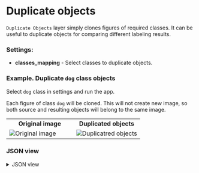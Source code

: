 # Duplicate objects

`Duplicate Objects` layer simply clones figures of required classes. It can be useful to duplicate objects for comparing different labeling results.

### Settings:

- **classes_mapping** - Select classes to duplicate objects.

### Example. Duplicate `dog` class objects

Select `dog` class in settings and run the app. 

Each figure of class `dog` will be cloned. This will not create new image, so both source and resulting objects will belong to the same image.

<table>
<tr>
<td style="text-align:center; width:50%"><strong>Original image</strong></td>
<td style="text-align:center; width:50%"><strong>Duplicated objects</strong></td>
</tr>
<tr>
<td> <img src="https://github.com/supervisely-ecosystem/ml-nodes/assets/79905215/66d278f9-9c67-4ee4-b4a9-fc444816f67b" alt="Original image" /> </td>
<td> <img src="https://github.com/supervisely-ecosystem/ml-nodes/assets/79905215/92ca606f-56b5-4717-a95b-c9034a85e6e3" alt="Duplicatred objects" /> </td>
</tr>
</table>

### JSON view

<details>
  <summary>JSON view</summary>
<pre>
{
  "action": "duplicate_objects",
  "src": ["$data_1"],
  "dst": "$duplicate_objects_2",
  "settings": {
    "classes_mapping": {
      "blueberries": "__ignore__",
      "dog": "dog",
      "plants": "__ignore__",
      "raccoon": "__ignore__",
      "tree": "__ignore__",
      "__other__": "__ignore__"
    }
  }
}
</pre>
</details>
